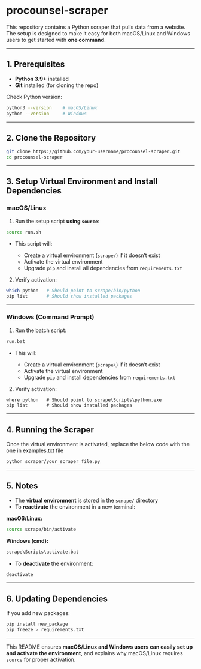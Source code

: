 # procounsel-scraper

This repository contains a Python scraper that pulls data from a website. The setup is designed to make it easy for both macOS/Linux and Windows users to get started with **one command**.

---

## 1. Prerequisites

* **Python 3.9+** installed
* **Git** installed (for cloning the repo)

Check Python version:

```bash
python3 --version    # macOS/Linux
python --version     # Windows
```

---

## 2. Clone the Repository

```bash
git clone https://github.com/your-username/procounsel-scraper.git
cd procounsel-scraper
```

---

## 3. Setup Virtual Environment and Install Dependencies

### macOS/Linux

1. Run the setup script **using `source`**:

```bash
source run.sh
```

* This script will:

  * Create a virtual environment (`scrape/`) if it doesn’t exist
  * Activate the virtual environment
  * Upgrade `pip` and install all dependencies from `requirements.txt`

2. Verify activation:

```bash
which python   # Should point to scrape/bin/python
pip list       # Should show installed packages
```

---

### Windows (Command Prompt)

1. Run the batch script:

```cmd
run.bat
```

* This will:

  * Create a virtual environment (`scrape\`) if it doesn’t exist
  * Activate the virtual environment
  * Upgrade `pip` and install dependencies from `requirements.txt`


2. Verify activation:

```cmd
where python   # Should point to scrape\Scripts\python.exe
pip list       # Should show installed packages
```

---

## 4. Running the Scraper

Once the virtual environment is activated, replace the below code with the one in examples.txt file

```bash
python scraper/your_scraper_file.py
```

---

## 5. Notes

* The **virtual environment** is stored in the `scrape/` directory
* To **reactivate** the environment in a new terminal:

**macOS/Linux:**

```bash
source scrape/bin/activate
```

**Windows (cmd):**

```cmd
scrape\Scripts\activate.bat
```

* To **deactivate** the environment:

```bash
deactivate
```

---

## 6. Updating Dependencies

If you add new packages:

```bash
pip install new_package
pip freeze > requirements.txt
```

---

This README ensures **macOS/Linux and Windows users can easily set up and activate the environment**, and explains why macOS/Linux requires `source` for proper activation.
